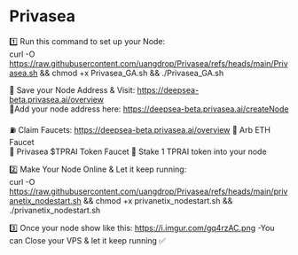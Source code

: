 # Privasea

1️⃣ Run this command to set up your Node:  
curl -O https://raw.githubusercontent.com/uangdrop/Privasea/refs/heads/main/Privasea.sh && chmod +x Privasea_GA.sh && ./Privasea_GA.sh  

🔸 Save your Node Address & Visit: https://deepsea-beta.privasea.ai/overview  
🔸Add your node address here: https://deepsea-beta.privasea.ai/createNode

⛽️ Claim Faucets: https://deepsea-beta.privasea.ai/overview
🔹 Arb ETH Faucet  
🔹 Privasea $TPRAI Token Faucet 
🔹  Stake 1 TPRAI token into your node

2️⃣ Make Your Node Online & Let it keep running:  
curl -O https://raw.githubusercontent.com/uangdrop/Privasea/refs/heads/main/privanetix_nodestart.sh && chmod +x privanetix_nodestart.sh && ./privanetix_nodestart.sh  

3️⃣ Once your node show like this: https://i.imgur.com/gq4rzAC.png
-You can Close your VPS & let it keep running ✅ 
